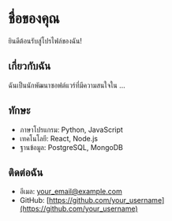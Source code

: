 # ชื่อของคุณ

ยินดีต้อนรับสู่โปรไฟล์ของฉัน!

## เกี่ยวกับฉัน

ฉันเป็นนักพัฒนาซอฟต์แวร์ที่มีความสนใจใน ...

## ทักษะ

-  ภาษาโปรแกรม: Python, JavaScript
-  เทคโนโลยี:  React, Node.js
-  ฐานข้อมูล:  PostgreSQL, MongoDB

## ติดต่อฉัน

*   อีเมล: [your_email@example.com](mailto:your_email@example.com)
*   GitHub: [https://github.com/your_username](https://github.com/your_username)
